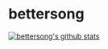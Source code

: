 # bettersong
[![bettersong's github stats](https://github-readme-stats.vercel.app/api?username=bettersong)](https://github.com/bettersong/github-readme-stats?theme=tokyonight)


